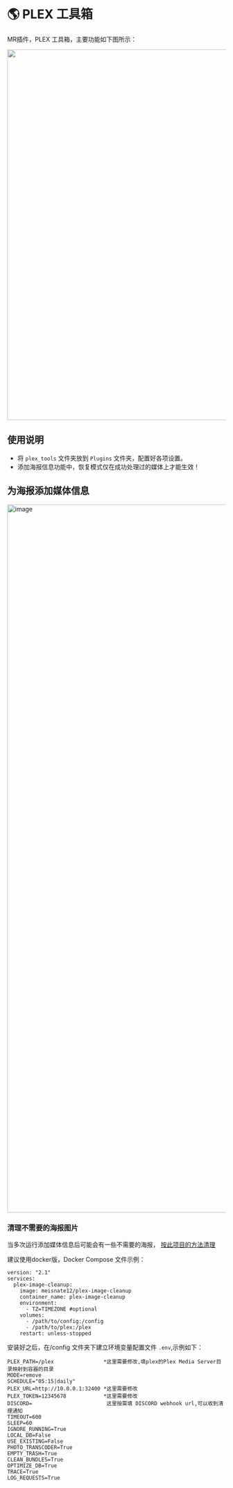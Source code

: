 # 🌎 PLEX 工具箱
MR插件，PLEX 工具箱，主要功能如下图所示：

<div align=center><img src="https://github.com/Alano-i/Plex-Tools/assets/68833595/b4d3ea32-ef97-435a-a8c5-8a0723cea8d2" width="852" /></div>

## 使用说明
- 将 `plex_tools` 文件夹放到 `Plugins` 文件夹，配置好各项设置。
- 添加海报信息功能中，恢复模式仅在成功处理过的媒体上才能生效！

## 为海报添加媒体信息

<img width="1628" alt="image" src="https://github.com/Alano-i/Plex-Tools/assets/68833595/aaf76b61-8fba-44f6-96fe-8f0635e1b3d8">

### 清理不需要的海报图片
当多次运行添加媒体信息后可能会有一些不需要的海报， [按此项目的方法清理](https://github.com/meisnate12/Plex-Image-Cleanup)

建议使用docker版，Docker Compose 文件示例：
```console
version: "2.1"
services:
  plex-image-cleanup:
    image: meisnate12/plex-image-cleanup
    container_name: plex-image-cleanup
    environment:
      - TZ=TIMEZONE #optional
    volumes:
      - /path/to/config:/config
      - /path/to/plex:/plex
    restart: unless-stopped
```

安装好之后，在/config 文件夹下建立环境变量配置文件 `.env`,示例如下：
```console
PLEX_PATH=/plex                *这里需要修改,填plex的Plex Media Server目录映射到容器的目录
MODE=remove
SCHEDULE="05:15|daily"
PLEX_URL=http://10.0.0.1:32400 *这里需要修改
PLEX_TOKEN=12345678            *这里需要修改
DISCORD=                        这里按需填 DISCORD webhook url,可以收到清理通知
TIMEOUT=600
SLEEP=60
IGNORE_RUNNING=True
LOCAL_DB=False
USE_EXISTING=False
PHOTO_TRANSCODER=True
EMPTY_TRASH=True
CLEAN_BUNDLES=True
OPTIMIZE_DB=True
TRACE=True
LOG_REQUESTS=True
```


